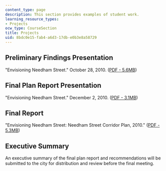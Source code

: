 ```yaml
---
content_type: page
description: This section provides examples of student work.
learning_resource_types:
- Projects
ocw_type: CourseSection
title: Projects
uid: 8bdc0e15-fab4-a6d3-17db-e0b3e8a58729
---
```


Preliminary Findings Presentation
---------------------------------

"Envisioning Needham Street." October 28, 2010. ([PDF - 5.6MB](http://web.archive.org/web/20120119044854/http://www.newtonma.gov/Planning/Econ/econ_web/docs/2010/10-28-10-needham-pres.pdf))

Final Plan Report Presentation
------------------------------

"Envisioning Needham Street." December 2, 2010. ([PDF - 3.1MB](http://web.archive.org/web/20120119034053/http://www.newtonma.gov/Planning/Econ/econ_web/docs/2010/12-02-10-needham-pres.pdf))

Final Report
------------

"Envisioning Needham Street: Needham Street Corridor Plan, 2010." ([PDF - 5.3MB](http://web.mit.edu/11.360/www/MIT_NS_WebF2010.pdf))

Executive Summary
-----------------

An executive summary of the final plan report and recommendations will be submitted to the city for distribution and review before the final meeting.